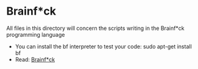# Brainf\*ck

All files in this directory will concern the scripts writing in the Brainf\*ck programming language

- You can install the bf interpreter to test your code: sudo apt-get install bf
- Read: [Brainf\*ck](https://intranet.alxswe.com/rltoken/x0I37o6PVmnT0M1RF0XXjg)
